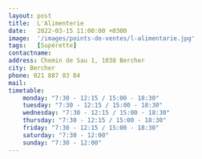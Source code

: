 ```yaml
---
layout: post
title:  L'Alimenterie
date:   2022-03-15 11:00:00 +0300
image:  '/images/points-de-ventes/l-alimentarie.jpg'
tags:   [Supérette]
contactname: 
address: Chemin de Sau 1, 1038 Bercher
city: Bercher
phone: 021 887 83 84
mail:
timetable:
    monday: "7:30 - 12:15 / 15:00 - 18:30"
    tuesday: "7:30 - 12:15 / 15:00 - 18:30"
    wednesday: "7:30 - 12:15 / 15:00 - 18:30"
    thursday: "7:30 - 12:15 / 15:00 - 18:30"
    friday: "7:30 - 12:15 / 15:00 - 18:30"
    saturday: "7:30 - 12:00"
    sunday: "7:30 - 12:00"
---
```

